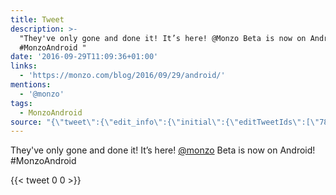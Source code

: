 ```yaml
---
title: Tweet
description: >-
  "They've only gone and done it! It’s here! @Monzo Beta is now on Android!
  #MonzoAndroid "
date: '2016-09-29T11:09:36+01:00'
links:
  - 'https://monzo.com/blog/2016/09/29/android/'
mentions:
  - '@monzo'
tags:
  - MonzoAndroid
source: "{\"tweet\":{\"edit_info\":{\"initial\":{\"editTweetIds\":[\"781459660834480128\"],\"editableUntil\":\"2016-09-29T12:44:36.618Z\",\"editsRemaining\":\"5\",\"isEditEligible\":true}},\"retweeted\":false,\"source\":\"<a href=\\\"http://twitter.com/download/android\\\" rel=\\\"nofollow\\\">Twitter for Android</a>\",\"entities\":{\"hashtags\":[{\"text\":\"MonzoAndroid\",\"indices\":[\"73\",\"86\"]}],\"symbols\":[],\"user_mentions\":[{\"name\":\"Monzo \U0001F3E6\",\"screen_name\":\"monzo\",\"indices\":[\"42\",\"48\"],\"id_str\":\"3224409977\",\"id\":\"3224409977\"}],\"urls\":[{\"url\":\"https://t.co/y32UwZqGkd\",\"expanded_url\":\"https://monzo.com/blog/2016/09/29/android/\",\"display_url\":\"monzo.com/blog/2016/09/2…\",\"indices\":[\"87\",\"110\"]}]},\"display_text_range\":[\"0\",\"110\"],\"favorite_count\":\"0\",\"id_str\":\"781459660834480128\",\"truncated\":false,\"retweet_count\":\"0\",\"id\":\"781459660834480128\",\"possibly_sensitive\":false,\"created_at\":\"Thu Sep 29 11:44:36 +0000 2016\",\"favorited\":false,\"full_text\":\"They've only gone and done it! It’s here! @Monzo Beta is now on Android! #MonzoAndroid https://t.co/y32UwZqGkd\",\"lang\":\"en\"}}"
---
```

They've only gone and done it! It’s here! [@monzo](https://twitter.com/@monzo) Beta is now on Android! #MonzoAndroid 
    
{{< tweet 0 0 >}}
    
